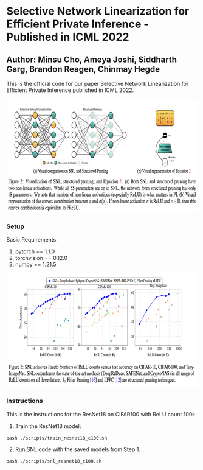 # Selective Network Linearization for Efficient Private Inference - Published in ICML 2022

## Author: Minsu Cho, Ameya Joshi, Siddharth Garg, Brandon Reagen, Chinmay Hegde

This is the official code for our paper Selective Network Linearization for Efficient Private Inference published in ICML 2022. 

<p>
<img src="figures/snl.png" height="300">
</p>

### Setup

Basic Requirements:

1. pytorch == 1.1.0
2. torchvision == 0.12.0
3. numpy == 1.21.5

<p>
<img src="figures/pareto_curve_snl.png" height="300">
</p>

### Instructions

This is the instructions for the ResNet18 on CIFAR100 with ReLU count 100k.

1. Train the ResNet18 model: 
```
bash ./scripts/train_resnet18_c100.sh
```
2. Run SNL code with the saved models from Step 1.
```
bash ./scripts/snl_resnet18_c100.sh
```


